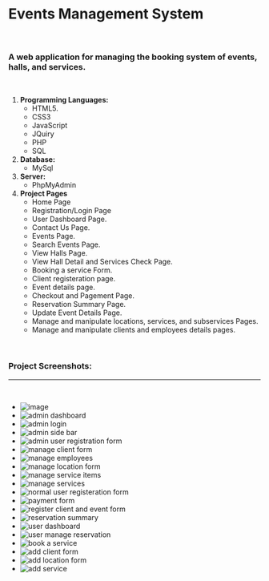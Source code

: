 # Events Management System
<br />

### A web application for managing the booking system of events, halls, and services.
<br />

1. **Programming Languages:**
    - HTML5.
    - CSS3
    - JavaScript
    - JQuiry
    - PHP
    - SQL
2. **Database:**
    - MySql
4. **Server:**
    - PhpMyAdmin
5. **Project Pages**
    *  Home Page
    *  Registration/Login Page
    *  User Dashboard Page. 
    *  Contact Us Page.
    *  Events Page.
    *  Search Events Page.
    *  View Halls Page.
    *  View Hall Detail and Services Check Page.
    *  Booking a service Form.
    *  Client registeration page.
    *  Event details page.
    *  Checkout and Pagement Page.
    *  Reservation Summary Page.
    *  Update Event Details Page.
    *  Manage and manipulate locations, services, and subservices Pages.
    *  Manage and manipulate clients and employees details pages.

<br />

### Project Screenshots:
<hr />
<br />

- ![image](https://github.com/AmatAlhakim/EventsManagementSystem/assets/93836202/3570aa75-d9ab-47a0-8bd6-978fe4f953d7)
- ![admin dashboard](https://github.com/AmatAlhakim/EventsManagementSystem/assets/93836202/2c680e00-a217-4c87-a40f-fa7726cc1a2d)
- ![admin login](https://github.com/AmatAlhakim/EventsManagementSystem/assets/93836202/e683a7b8-e21e-43c9-9565-2080605f68e6)
- ![admin side bar](https://github.com/AmatAlhakim/EventsManagementSystem/assets/93836202/eae0a3eb-9988-4620-aca2-ccac67eb17d6)
- ![admin user registration form](https://github.com/AmatAlhakim/EventsManagementSystem/assets/93836202/1b4ca537-d692-46ac-a39b-bf4840b516fa)
- ![manage client form](https://github.com/AmatAlhakim/EventsManagementSystem/assets/93836202/fe6202c5-ce60-4aeb-8f28-cd1f134e1e4a)
- ![manage employees](https://github.com/AmatAlhakim/EventsManagementSystem/assets/93836202/03454833-909b-4b01-bd01-edca5d00c575)
- ![manage location form](https://github.com/AmatAlhakim/EventsManagementSystem/assets/93836202/67a95e95-05d1-4429-b1ee-58cc0399afe8)
- ![manage service items](https://github.com/AmatAlhakim/EventsManagementSystem/assets/93836202/0b0575ef-1983-4b76-815a-6a7bd3461ec0)
- ![manage services ](https://github.com/AmatAlhakim/EventsManagementSystem/assets/93836202/e4484253-8510-4a54-ae4a-955830302990)
- ![normal user registeration form](https://github.com/AmatAlhakim/EventsManagementSystem/assets/93836202/91992923-2947-4c79-bda3-8d5fb0862073)
- ![payment form](https://github.com/AmatAlhakim/EventsManagementSystem/assets/93836202/98a69ea5-528e-4e73-9ed9-4bb75a08e668)
- ![register client and event form](https://github.com/AmatAlhakim/EventsManagementSystem/assets/93836202/31a273ef-515c-437c-af1b-396d106695a1)
- ![reservation summary](https://github.com/AmatAlhakim/EventsManagementSystem/assets/93836202/65a6984e-25ce-4f8d-b1fa-30fc28eba51f)
- ![user dashboard](https://github.com/AmatAlhakim/EventsManagementSystem/assets/93836202/398c9bd4-17c3-43ce-8496-286e9ba7f304)
- ![user manage reservation](https://github.com/AmatAlhakim/EventsManagementSystem/assets/93836202/71c81e2e-d4d3-4ca1-8e9c-ddbe2f580e93)
- ![book a service ](https://github.com/AmatAlhakim/EventsManagementSystem/assets/93836202/baa6ca63-3efc-4549-a3ee-af14824dd619)
- ![add client form](https://github.com/AmatAlhakim/EventsManagementSystem/assets/93836202/cac00872-d375-47b8-9722-3ed268a57222)
- ![add location form](https://github.com/AmatAlhakim/EventsManagementSystem/assets/93836202/e5363087-1515-4a13-a142-3dbc598c6591)
- ![add service ](https://github.com/AmatAlhakim/EventsManagementSystem/assets/93836202/7c195b14-fcac-4ce8-b2b1-ffb11d877127)
